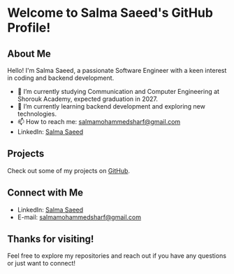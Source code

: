 # Welcome to Salma Saeed's GitHub Profile!

## About Me

Hello! I'm Salma Saeed, a passionate Software Engineer with a keen interest in coding and backend development.

- 🔭 I’m currently studying Communication and Computer Engineering at Shorouk Academy, expected graduation in 2027.
- 🌱 I’m currently learning backend development and exploring new technologies.
- 📫 How to reach me: salmamohammedsharf@gmail.com
- LinkedIn: [Salma Saeed](https://www.linkedin.com/in/salma-saeed-665b0924a)

## Projects

Check out some of my projects on [GitHub](https://github.com/salmasaeed12).

## Connect with Me

- LinkedIn: [Salma Saeed](https://www.linkedin.com/in/salma-saeed-665b0924a)
- E-mail: salmamohammedsharf@gmail.com

## Thanks for visiting!

Feel free to explore my repositories and reach out if you have any questions or just want to connect!

